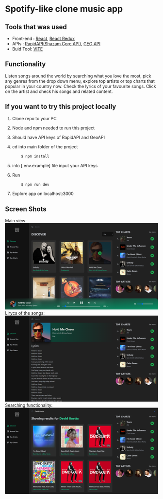 # Spotify-like clone music app

## Tools that was used

-   Front-end : [React](https://reactjs.org/), [React Redux](https://react-redux.js.org/)
-   APIs : [RapidAPI(Shazam Core API)](https://rapidapi.com/), [GEO API](https://geo.ipify.org/docs)
-   Buid Tool: [VITE](https://vitejs.dev/)

## Functionality

Listen songs around the world by searching what you love the most, pick any genres from the drop down menu,
explore top artists or top charts that popular in your country now. Check the lyrics of your favourite songs.
Click on the artist and check his songs and related content.

## If you want to try this project locally

1. Clone repo to your PC
2. Node and npm needed to run this project
3. Should have API keys of RapidAPI and GeoAPI
4. cd into main folder of the project

    ```bash
        $ npm install
    ```

5. into [.env.example] file input your API keys
6. Run

    ```bash
        $ npm run dev
    ```

7. Explore app on localhost:3000

## Screen Shots

Main view:
![Preview](main.png "Preview")
Lirycs of the songs:
![Preview](lyrics.png "Preview")
Searching functionality:
![Preview](search.png "Preview")
